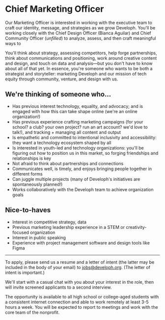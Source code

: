 # Chief Marketing Officer
Our Marketing Officer is interested in working with the executive team to craft our identity, message, and strategies as we grow Developh. You'll be working closely with the Chief Design Officer (Bianca Aguilar) and Chief Community Officer (_unfilled_) to analyze, assess, and then craft meaningful ways to 

You'll think about strategy, assessing competitors, help forge partnerships, think about communications and positioning, work around creative content and design, and touch on data and analysis––but you don't have to know about all of that yet. In essence, you're someone who wants to be both a strategist and storyteller: marketing Developh and our mission of tech equity through community, venture, and design with us.

## We're thinking of someone who...
* Has previous interest technology, equality, and advocacy; and is engaged with how this can take shape online (we're an online organization!)
* Has previous experience crafting marketing campaigns (for your school? a club? your own project? run an art account? we'd love to talk!), and tracking + managing all content and output
* Is empathetic and committed to intentional inclusivity and accessibility: they want a technology ecosystem shaped by all
* Is interested in youth-led and technology organizations: you'll be figuring out how to position us in this market, so forging friendships and relationships is key
* Not afraid to think about partnerships and connections
* Communicates well, is timely, and enjoys bringing people together in different forms
* Can juggle multiple projects (many of Developh's initiatives are spontaneously planned!)
* Works collaboratively with the Developh team to achieve organization goals

## Nice-to-haves
* Interest in competitive strategy, data
* Previous marketing leadership experience in a STEM or creativity-focused organization
* Interest in public speaking
* Experience with project management software and design tools like Figma

___

To apply, please send us a resume and a letter of intent (the latter may be included in the body of your email) to jobs@developh.org. (The letter of intent is important.)

We'll start with a casual chat with you about your interest in the role, then will invite screened applicants to a second interview.

The opportunity is available to all high school or college-aged students with a consistent internet connection and able to work remotely at least 3-5 hours a week. You will be expected to report to meetings and work with the core team of the nonprofit.
